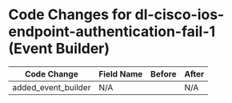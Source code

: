 # Code Changes for dl-cisco-ios-endpoint-authentication-fail-1 (Event Builder)

| Code Change | Field Name | Before | After |
|-------------|------------|--------|-------|
| added_event_builder | N/A |  | N/A |